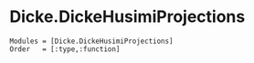 # Dicke.DickeHusimiProjections

```@autodocs
Modules = [Dicke.DickeHusimiProjections]
Order   = [:type,:function]
```
